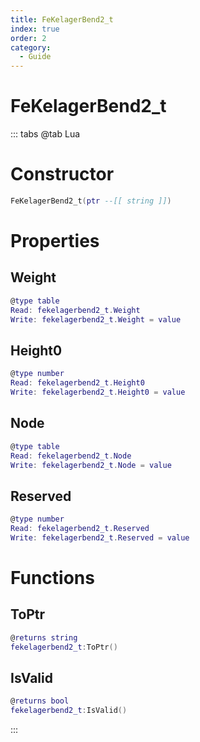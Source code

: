 ```yaml
---
title: FeKelagerBend2_t
index: true
order: 2
category:
  - Guide
---
```


# FeKelagerBend2_t

::: tabs
@tab Lua
# Constructor
```lua
FeKelagerBend2_t(ptr --[[ string ]])
```
# Properties
## Weight 
```lua
@type table
Read: fekelagerbend2_t.Weight
Write: fekelagerbend2_t.Weight = value
```
## Height0 
```lua
@type number
Read: fekelagerbend2_t.Height0
Write: fekelagerbend2_t.Height0 = value
```
## Node 
```lua
@type table
Read: fekelagerbend2_t.Node
Write: fekelagerbend2_t.Node = value
```
## Reserved 
```lua
@type number
Read: fekelagerbend2_t.Reserved
Write: fekelagerbend2_t.Reserved = value
```
# Functions
## ToPtr
```lua
@returns string
fekelagerbend2_t:ToPtr()
```
## IsValid
```lua
@returns bool
fekelagerbend2_t:IsValid()
```

:::